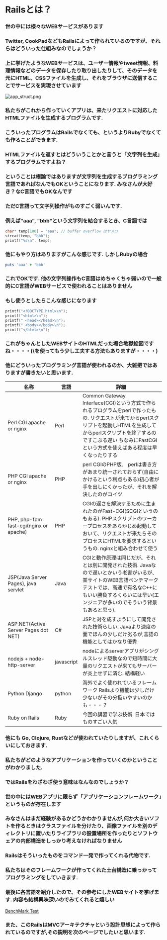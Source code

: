 # Railsとは？

### 世の中には様々なWEBサービスがあります

### Twitter, CookPadなどもRailsによって作られているのですが、それらはどういった仕組みなのでしょうか？

### 上に挙げたようなWEBサービスは、ユーザー情報やtweet情報、料理情報などのデータを保存したり取り出したりして、そのデータを元にHTML、CSSファイルを生成し、それをブラウザに送信することでサービスを実現させています

![app_struct.png](https://kokenstudy.github.io/2017/assets/img/sec_1/app_struct.png)

### 私たちがこれから作っていくアプリは、来たリクエストに対応したHTMLファイルを生成するプログラムです.

### こういったプログラムはRailsでなくても、というよりRubyでなくても作ることができます.

### HTMLファイルを返すとはどういうことかと言うと「文字列を生成」するプログラムですよね？

### ということは極論ではありますが文字列を生成するプログラミング言語であればなんでもOKということになります. みなさんが大好き？なC言語でもOKなんです

### ただC言語って文字列操作がものすごく弱いんです.

### 例えば"aaa", "bbb"という文字列を結合するとき、C言語では
```c
char* temp[100] = "aaa"; // buffer overflow はヤメロ
strcat(temp, "bbb");
printf("%s\n", temp);
```

### 他にもやり方はありますがこんな感じです. しかしRubyの場合
```ruby
puts 'aaa' + 'bbb'
```

### これでOKです. 他の文字列操作もC言語はめちゃくちゃ弱いので一般的にC言語がWEBサービスで使われることはありません

### もし使うとしたらこんな感じになります
```c
printf("<!DOCTYPE html>\n");
printf("<html>\n");
printf(" <head></head>\n");
printf(" <body></body>\n");
printf("</html>\n");
```

### これがちゃんとしたWEBサイトのHTMLだった場合地獄絵図ですね・・・・(\\を使ってもう少し工夫する方法もありますが・・・・)

### 他にどういったプログラミング言語が使われるのか、大雑把ではありますが書きたいと思います.


<table class="table">
  <thead>
    <tr>
      <th>名称</th>
      <th>言語</th>
      <th>詳細</th>
    </tr>
  </thead>
  <tbody>
    <tr>
      <td>Perl CGI apache or nginx</td>
      <td>Perl</td>
      <td>Common Gateway Interface(CGI)という方式で作られるプログラムをperlで作ったもの. リクエストが来てからperlスクリプトを起動しHTMLを生成してからperlスクリプトを終了するのですこぶる遅い ちなみにFastCGIという方式を使えばある程度は早くなったりする</td>
    </tr>
    <tr>
      <td>PHP CGI apache or nginx</td>
      <td>PHP</td>
      <td>perl CGIのPHP版． perlは書き方があまり統一されておらず(自由にかけるという利点もある)初心者が手を出しにくかったが、それを解決したのがコイツ</td>
    </tr>
    <tr>
      <td>PHP, php-fpm fast-cgi(nginx or apache)</td>
      <td>PHP</td>
      <td>CGIの遅さを解決するために生まれたのがFast-CGI(SCGIというのもある). PHPスクリプトのワーカープロセスをあらかじめ起動しておいて、リクエストが来たらそのプロセスにHTMLを要求するというもの. nginxと組み合わせて使う</td>
    </tr>
    <tr>
      <td>JSP(Java Server Pages), java servlet</td>
      <td>Java</td>
      <td>CGIと動作原理は同じだが、それとは別に開発された技術. Javaなので遅いとかいう老害がいるが、某サイトのWEB言語ベンチマークテストでは、高速で有名なC++にもいい勝負するくらいには早い(エンジニアが多いのでそういう背景もあると思う). </td>
    </tr>
    <tr>
      <td>ASP.NET(Active Server Pages dot NET)</td>
      <td>C#</td>
      <td>JSPと対を成すようにして開発された技術らしい. Javaより速度の面でほんの少しだけ劣るが,言語の機能としてはかなり優秀</td>
    </tr>
    <tr>
      <td>nodejs + node-http-server</td>
      <td>javascript</td>
      <td>nodeによるserverアプリがシングルスレッド駆動なので短時間に大量のリクエストが来てもサーバーが炎上せずに済む. 結構軽い</td>
    </tr>
    <tr>
      <td>Python Django</td>
      <td>python</td>
      <td>海外でよく使われているフレームワーク Railsより機能は少しだけ少ないがその分扱いやすいのかも・・・？</td>
    </tr>
    <tr>
      <td>Ruby on Rails</td>
      <td>Ruby</td>
      <td>今回の講習で学ぶ技術. 日本ではものすごい人気</td>
    </tr>
  </tbody>
</table>

### 他にも Go, Clojure, Rustなどが使われていたりしますが、これくらいにしておきます.

### 私たちがどのようなアプリケーションを作っていくのかということがわかりました.

### ではRailsをわざわざ使う意味はなんなのでしょうか？

### 世の中にはWEBアプリに限らず「アプリケーションフレームワーク」というものが存在します

### みなさんはまだ経験があるかどうかわかりませんが,何か大きいソフトを作るときはクラスファイルを分けたり、画像ファイルを別のディレクトリに置いたりライブラリの設置場所を作ったりとソフトウェアの内部構造をしっかり考えなければなりません

### Railsはそういったものをコマンド一発で作ってくれる代物です.

### 私たちはそのフレームワークが作ってくれた土台構造に乗っかってプログラミングをしていきます.


### 最後に各言語を紹介したので、その参考にしたWEBサイトを挙げます. 内容も結構興味深いのでみてくれると嬉しい
[BenchMark Test](https://www.techempower.com/benchmarks/ "Benchmark Test")

### また、このRailsはMVCアーキテクチャという設計思想によって作られているのですが,その説明を次のページでしたいと思います.